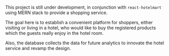 This project is still under development, in conjunction with `react-hotelmart` using MERN stack to provide a shopping service.

The goal here is to establish a convenient platform for shoppers, either visiting or living in a hotel,
who would like to buy the registered products which the guests really enjoy in the hotel room.

Also, the database collects the data for future analytics to innovate the hotel service and revamp the design.

